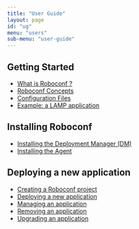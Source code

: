 ```yaml
---
title: "User Guide"
layout: page
id: "ug"
menu: "users"
sub-menu: "user-guide"
---
```


## Getting Started

* [What is Roboconf ?](what-is-roboconf.html)
* [Roboconf Concepts]()
* [Configuration Files](configuration-files.html)
* [Example: a LAMP application]()

## Installing Roboconf

* [Installing the Deployment Manager (DM)]()
* [Installing the Agent]()

## Deploying a new application

* [Creating a Roboconf project]()
* [Deploying a new application]()
* [Managing an application]()
* [Removing an application]()
* [Upgrading an application]()

